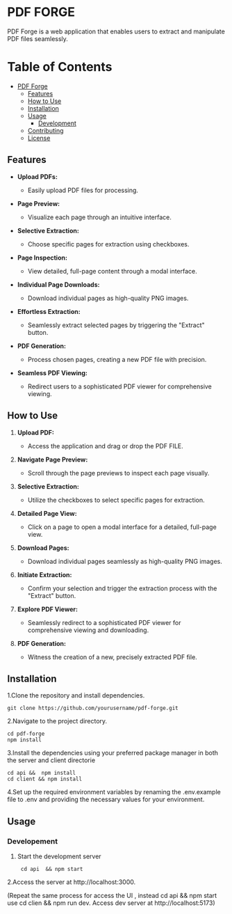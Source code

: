 # PDF FORGE

PDF Forge is a web application that enables users to extract and manipulate PDF files seamlessly.

# Table of Contents

- [PDF Forge](#pdf-forge)
  - [Features](#features)
  - [How to Use](#how-to-use)
  - [Installation](#installation)
  - [Usage](#usage)
    - [Development](#development)  
  - [Contributing](#contributing)
  - [License](#license)

## Features

- **Upload PDFs:**

  - Easily upload PDF files for processing.

- **Page Preview:**

  - Visualize each page through an intuitive interface.

- **Selective Extraction:**

  - Choose specific pages for extraction using checkboxes.

- **Page Inspection:**

  - View detailed, full-page content through a modal interface.

- **Individual Page Downloads:**

  - Download individual pages as high-quality PNG images.

- **Effortless Extraction:**

  - Seamlessly extract selected pages by triggering the "Extract" button.

- **PDF Generation:**

  - Process chosen pages, creating a new PDF file with precision.

- **Seamless PDF Viewing:**
  - Redirect users to a sophisticated PDF viewer for comprehensive viewing.

## How to Use

1. **Upload PDF:**

   - Access the application and drag or drop the PDF FILE.

2. **Navigate Page Preview:**

   - Scroll through the page previews to inspect each page visually.

3. **Selective Extraction:**

   - Utilize the checkboxes to select specific pages for extraction.

4. **Detailed Page View:**

   - Click on a page to open a modal interface for a detailed, full-page view.

5. **Download Pages:**

   - Download individual pages seamlessly as high-quality PNG images.

6. **Initiate Extraction:**

   - Confirm your selection and trigger the extraction process with the "Extract" button.

7. **Explore PDF Viewer:**
   - Seamlessly redirect to a sophisticated PDF viewer for comprehensive viewing and downloading.
8. **PDF Generation:**
   - Witness the creation of a new, precisely extracted PDF file.

## Installation

1.Clone the repository and install dependencies.

    git clone https://github.com/yourusername/pdf-forge.git

2.Navigate to the project directory.
    
    cd pdf-forge
    npm install

3.Install the dependencies using your preferred package manager in both the server and client directorie
    
    cd api &&  npm install
    cd client && npm install
4.Set up the required environment variables by renaming the .env.example file to .env and providing the necessary values for your environment.

## Usage

   ### Developement

   1. Start the development server
        
           cd api  && npm start
  
   2.Access the server at http://localhost:3000.

   (Repeat the same process for access the UI , instead  cd api && npm start use cd clien && npm run dev.
   Access dev server at http://localhost:5173)
